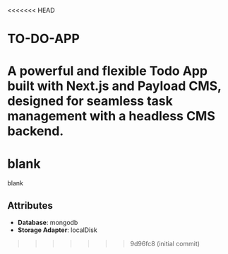 <<<<<<< HEAD
# TO-DO-APP
A powerful and flexible Todo App built with Next.js and Payload CMS, designed for seamless task management with a headless CMS backend.
=======
# blank

blank

## Attributes

- **Database**: mongodb
- **Storage Adapter**: localDisk
>>>>>>> 9d96fc8 (initial commit)
